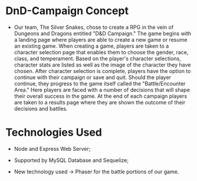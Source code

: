 # DnD-Campaign Concept

* Our team, The Silver Snakes, chose to create a RPG in the vein of Dungeons and Dragons entitled "D&D Campaign."  The game begins with a landing page where players are able to create a new game or resume an existing game. When creating a game, players are taken to a character selection page that enables them to choose the gender, race, class, and temperament. Based on the player's character selections, character stats are listed as well as the image of the character they have chosen.  After character selection is complete, players have the option to continue with their campaign or save and quit.  Should the player continue, they progress to the game itself called the "Battle/Encounter Area."  Here players are faced with a number of decisions that will shape their overall success in the game.  At the end of each campaign players are taken to a results page where they are shown the outcome of their decisions and battles.

# Technologies Used

* Node and Express Web Server;

* Supported by MySQL Database and Sequelize;

* New technology used -> Phaser for the battle portions of our game.
